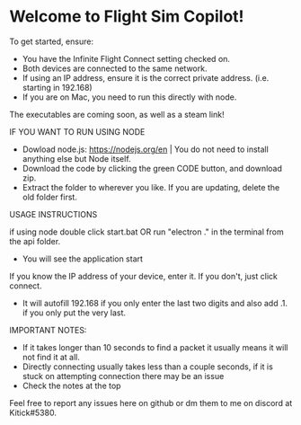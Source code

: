 # Welcome to Flight Sim Copilot!

To get started, ensure:
- You have the Infinite Flight Connect setting checked on.
- Both devices are connected to the same network.
- If using an IP address, ensure it is the correct private address. (i.e. starting in 192.168)
- If you are on Mac, you need to run this directly with node.

The executables are coming soon, as well as a steam link!

IF YOU WANT TO RUN USING NODE
- Dowload node.js: https://nodejs.org/en | You do not need to install anything else but Node itself.
- Download the code by clicking the green CODE button, and download zip.
- Extract the folder to wherever you like. If you are updating, delete the old folder first.

USAGE INSTRUCTIONS

if using node double click start.bat OR run "electron ." in the terminal from the api folder.
- You will see the application start

If you know the IP address of your device, enter it. If you don't, just click connect.
- It will autofill 192.168 if you only enter the last two digits and also add .1. if you only put the very last.

IMPORTANT NOTES:
- If it takes longer than 10 seconds to find a packet it usually means it will not find it at all.
- Directly connecting usually takes less than a couple seconds, if it is stuck on attempting connection there may be an issue
- Check the notes at the top

Feel free to report any issues here on github or dm them to me on discord at Kitick#5380.
